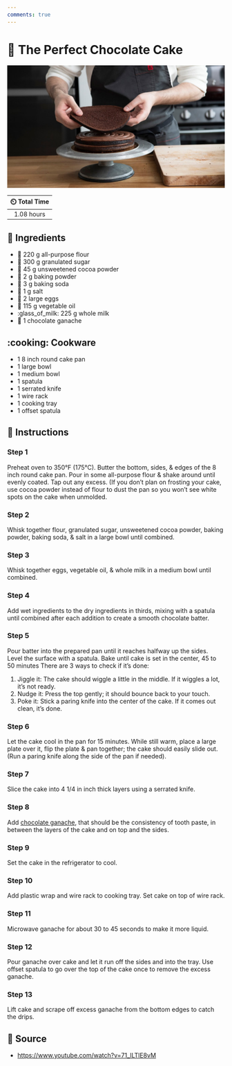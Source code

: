 ```yaml
---
comments: true
---
```

# :cake: The Perfect Chocolate Cake

![The Perfect Chocolate Cake](../assets/images/the-perfect-chocolate-cake.jpg)

| :timer_clock: Total Time |
|:-----------------------: |
| 1.08 hours |

## :salt: Ingredients

- :ear_of_rice: 220 g all-purpose flour
- :candy: 300 g granulated sugar
- :chocolate_bar: 45 g unsweetened cocoa powder
- :dash: 2 g baking powder
- :cup_with_straw: 3 g baking soda
- :salt: 1 g salt
- :egg: 2 large eggs
- :carrot: 115 g vegetable oil
- :glass_of_milk: 225 g whole milk
- :chocolate_bar: 1 chocolate ganache

## :cooking: Cookware

- 1 8 inch round cake pan
- 1 large bowl
- 1 medium bowl
- 1 spatula
- 1 serrated knife
- 1 wire rack
- 1 cooking tray
- 1 offset spatula

## :pencil: Instructions

### Step 1

Preheat oven to 350°F (175°C). Butter the bottom, sides, & edges of the 8 inch round cake pan. Pour in some
all-purpose flour & shake around until evenly coated. Tap out any excess. (If you don’t plan on frosting your cake,
use cocoa powder instead of flour to dust the pan so you won’t see white spots on the cake when unmolded.

### Step 2

Whisk together flour, granulated sugar, unsweetened cocoa powder, baking powder, baking soda, & salt in a large bowl
until combined.

### Step 3

Whisk together eggs, vegetable oil, & whole milk in a medium bowl until combined.

### Step 4

Add wet ingredients to the dry ingredients in thirds, mixing with a spatula until combined after each addition to create
a smooth chocolate batter.

### Step 5

Pour batter into the prepared pan until it reaches halfway up the sides. Level the surface with a spatula. Bake until
cake is set in the center, 45 to 50 minutes There are 3 ways to check if it’s done:

1. Jiggle it: The cake should wiggle a little in the middle. If it wiggles a lot, it’s not ready.
2. Nudge it: Press the top gently; it should bounce back to your touch.
3. Poke it: Stick a paring knife into the center of the cake. If it comes out clean, it’s done.

### Step 6

Let the cake cool in the pan for 15 minutes. While still warm, place a large plate over it, flip the plate & pan
together; the cake should easily slide out. (Run a paring knife along the side of the pan if needed).

### Step 7

Slice the cake into 4 1/4 in inch thick layers using a serrated knife.

### Step 8

Add [chocolate ganache][1], that should be the consistency of tooth paste, in between the layers of the cake and on top
and the sides.

### Step 9

Set the cake in the refrigerator to cool.

### Step 10

Add plastic wrap and wire rack to cooking tray. Set cake on top of wire rack.

### Step 11

Microwave ganache for about 30 to 45 seconds to make it more liquid.

### Step 12

Pour ganache over cake and let it run off the sides and into the tray. Use offset spatula to go over the top of the cake
once to remove the excess ganache.

### Step 13

Lift cake and scrape off excess ganache from the bottom edges to catch the drips.

## :link: Source

- <https://www.youtube.com/watch?v=71_lLTlE8vM>

[1]: <../ingredients/frosting/dominique-ansel's-chocolate-ganache.md>
